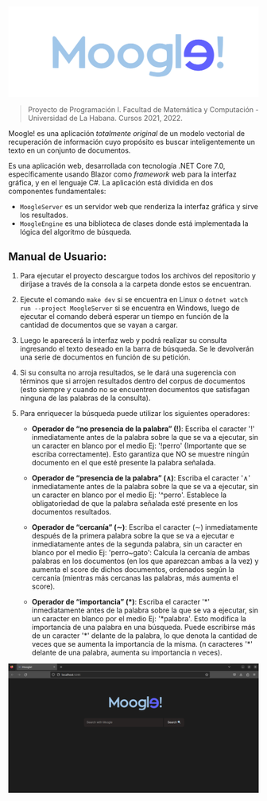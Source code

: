 ![](favicon.ico)
> Proyecto de Programación I.
> Facultad de Matemática y Computación - Universidad de La Habana.
> Cursos 2021, 2022.

Moogle! es una aplicación *totalmente original* de un modelo vectorial de recuperación de información cuyo propósito es buscar inteligentemente un texto en un conjunto de documentos.

Es una aplicación web, desarrollada con tecnología .NET Core 7.0, específicamente usando Blazor como *framework* web para la interfaz gráfica, y en el lenguaje C#.
La aplicación está dividida en dos componentes fundamentales:
- `MoogleServer` es un servidor web que renderiza la interfaz gráfica y sirve los resultados.
- `MoogleEngine` es una biblioteca de clases donde está implementada la lógica del algoritmo de búsqueda.
## Manual de Usuario:
1. Para ejecutar el proyecto descargue todos los archivos del repositorio y diríjase a través de la consola a la carpeta donde estos se encuentran.
2. Ejecute el comando `make dev` si se encuentra en Linux o `dotnet watch run --project MoogleServer` si se encuentra en Windows, luego de ejecutar el comando deberá esperar un tiempo en función de la cantidad de documentos que se vayan a cargar.
3. Luego le aparecerá la interfaz web y podrá realizar su consulta ingresando el texto deseado en la barra de búsqueda. Se le devolverán una serie de documentos en función de su petición.
4. Si su consulta no arroja resultados, se le dará una sugerencia con términos que si arrojen resultados dentro del corpus de documentos (esto siempre y cuando no se encuentren documentos que satisfagan ninguna de las palabras de la consulta).
5. Para enriquecer la búsqueda puede utilizar los siguientes operadores:
    
    - **Operador de “no presencia de la palabra” (!)**: Escriba el caracter '!' inmediatamente antes de la palabra sobre la que se va a ejecutar, sin un caracter en blanco por el medio Ej: '!perro' (Importante que se escriba correctamente). Esto garantiza que NO se muestre ningún documento en el que esté presente la palabra señalada.
    - **Operador de “presencia de la palabra” (∧)**: Escriba el caracter '∧' inmediatamente antes de la palabra sobre la que se va a ejecutar, sin un caracter en blanco por el medio Ej: '^perro'. Establece la obligatoriedad de que la palabra señalada esté presente en los documentos resultados.
    - **Operador de “cercanı́a” (∼)**: Escriba el caracter (∼)
inmediatamente después de la primera palabra sobre la que se va a ejecutar e inmediatamente
antes de la segunda palabra, sin un caracter en blanco por el medio Ej: 'perro~gato':
Calcula la cercanı́a de ambas palabras en los documentos (en los que aparezcan ambas a la
vez) y aumenta el score de dichos documentos, ordenados según la cercanı́a (mientras más
cercanas las palabras, más aumenta el score).

    - **Operador de “importancia” (*)**: Escriba el caracter '\*'
inmediatamente antes de la palabra sobre la que se va a ejecutar, sin un caracter en blanco por
el medio Ej: '\*palabra'. Esto modifica la importancia de una palabra en una búsqueda. Puede escribirse más de un caracter '\*' delante de la palabra, lo que denota
la cantidad de veces que se aumenta la importancia de la misma. (n caracteres '\*' delante
de una palabra, aumenta su importancia n veces). 


![](Interfaz.png)
